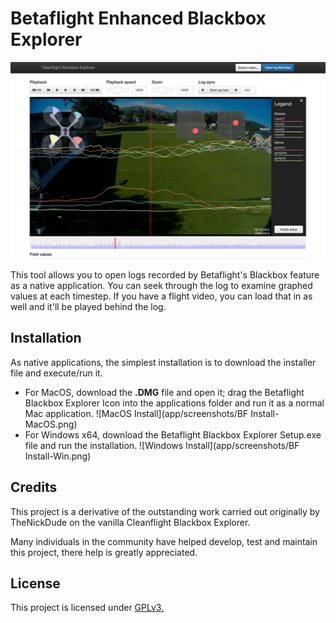 # Betaflight Enhanced Blackbox Explorer

![Main explorer interface](app/screenshots/main-interface.jpg)

This tool allows you to open logs recorded by Betaflight's Blackbox feature as a native application. You can seek through the log to examine graphed values at each timestep. If you have a flight video, you can load that in as well and it'll be played behind the log.

## Installation

As native applications, the simplest installation is to download the installer file and execute/run it.
* For MacOS, download the **.DMG** file and open it; drag the Betaflight Blackbox Explorer Icon into the applications folder and run it as a normal Mac application.
![MacOS Install](app/screenshots/BF Install-MacOS.png)
* For Windows x64, download the Betaflight Blackbox Explorer Setup.exe file and run the installation.
![Windows Install](app/screenshots/BF Install-Win.png)


## Credits
This project is a derivative of the outstanding work carried out originally by TheNickDude on the vanilla Cleanflight Blackbox Explorer.

Many individuals in the community have helped develop, test and maintain this project, there help is greatly appreciated.
## License

This project is licensed under [GPLv3.](LICENSE.md)